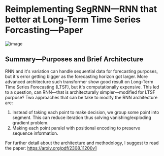 # Reimplementing SegRNN—RNN that better at Long-Term Time Series Forcasting—Paper
![image](https://github.com/user-attachments/assets/93004853-7add-4ad0-8f24-c44607a0ac19)
## Summary—Purposes and Brief Architecture
RNN and it's variation can handle sequential data for forecasting purposes, but it's error getting bigger as the forecasting horizon got larger. More advanced architecture such transformer show good result on Long-Term Time Series Forecasting (LTSF), but it's computationally expensive. This led to a question, can RNN—that is architecturally simpler—modified for LTSF purpose? Two approaches that can be take to modify the RNN architecture are:
1. Instead of taking each point to make decision, we group some point into segment. This can reduce iteration thus solving vanishing/exploding gradient problem.
2. Making each point paralel with positional encoding to preserve sequence information.

For further detail about the architecture and methodology, I suggest to read the paper: https://arxiv.org/pdf/2308.11200v1
